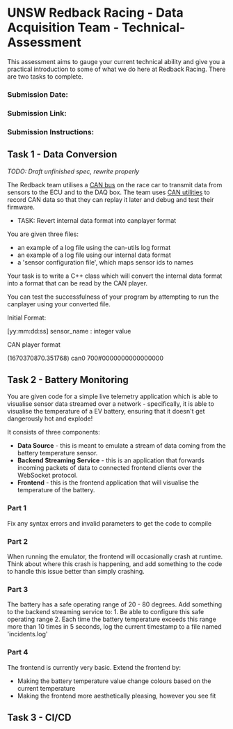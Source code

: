 # UNSW Redback Racing - Data Acquisition Team - Technical-Assessment

This assessment aims to gauge your current technical ability and give you a practical introduction
to some of what we do here at Redback Racing. There are two tasks to complete. 

### Submission Date: 

### Submission Link:

### Submission Instructions:


## Task 1 - Data Conversion

*TODO: Draft unfinished spec, rewrite properly*

The Redback team utilises a [CAN bus]() on the race car to transmit data from sensors to the ECU and to the DAQ box. The team uses [CAN utilities]() to record CAN data so that they can replay it later and debug and test their firmware.

* TASK: Revert internal data format into canplayer format

You are given three files:
* an example of a log file using the can-utils log format
* an example of a log file using our internal data format
* a 'sensor configuration file', which maps sensor ids to names

Your task is to write a C++ class which will convert the internal data format into a format that can be read by the CAN player.

You can test the successfulness of your program by attempting to run the canplayer using your converted file.

Initial Format:

[yy:mm:dd:ss] sensor_name : integer value

CAN player format

(1670370870.351768) can0 700#0000000000000000


## Task 2 - Battery Monitoring

You are given code for a simple live telemetry application which is able to visualise sensor data streamed over a network - specifically, it is able to visualise the temperature of a EV battery, ensuring that it doesn't get dangerously hot and explode!

It consists of three components:
* **Data Source** - this is meant to emulate a stream of data coming from the battery temperature sensor.
* **Backend Streaming Service** - this is an application that forwards incoming packets of data to connected frontend clients over the WebSocket protocol.
* **Frontend** - this is the frontend application that will visualise the temperature of the battery.

### Part 1

Fix any syntax errors and invalid parameters to get the code to compile

### Part 2

When running the emulator, the frontend will occasionally crash at runtime. Think about where this crash is happening, and add something to the code to handle this issue better than simply crashing.

### Part 3

The battery has a safe operating range of 20 - 80 degrees. Add something to the backend streaming service to:
    1. Be able to configure this safe operating range
    2. Each time the battery temperature exceeds this range more than 10 times in 5 seconds, log the current timestamp to a file named 'incidents.log'

### Part 4

The frontend is currently very basic. Extend the frontend by:
* Making the battery temperature value change colours based on the current temperature
* Making the frontend more aesthetically pleasing, however you see fit


## Task 3 - CI/CD








